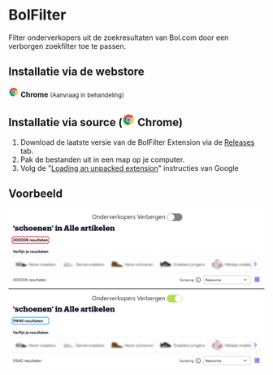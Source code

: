 # BolFilter

Filter onderverkopers uit de zoekresultaten van Bol.com door een verborgen zoekfilter toe te passen.

## Installatie via de webstore

<img src="assets/chrome.png" style="width:20px"> **Chrome** <small>(Aanvraag in behandeling)</small>
<!-- <img src="assets/firefox.png" style="width:20px"> **Firefox** <small>(Aanvraag in behandeling)</small> -->

## Installatie via source (<img src="assets/chrome.png" style="width:25px"> Chrome)

1. Download de laatste versie van de BolFilter Extension via de <a href="https://github.com/jkctech/BolFilter/releases" target="_blank">Releases</a> tab.
1. Pak de bestanden uit in een map op je computer.
1. Volg de "<a href="https://developer.chrome.com/docs/extensions/mv3/getstarted/development-basics/#load-unpacked" target="_blank">Loading an unpacked extension</a>" instructies van Google

## Voorbeeld

<img src="assets/screenshot.png">
